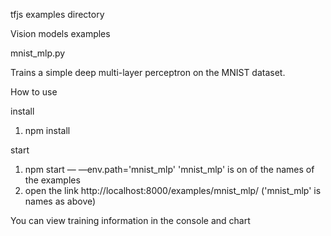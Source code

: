 tfjs examples directory

Vision models examples

mnist_mlp.py

Trains a simple deep multi-layer perceptron on the MNIST dataset.

How to use

install

1. npm install

start

1. npm start — —env.path='mnist_mlp'  'mnist_mlp' is on of the names of the examples
2. open the link http://localhost:8000/examples/mnist_mlp/ ('mnist_mlp' is names as above)



You can view training information in the console and chart


